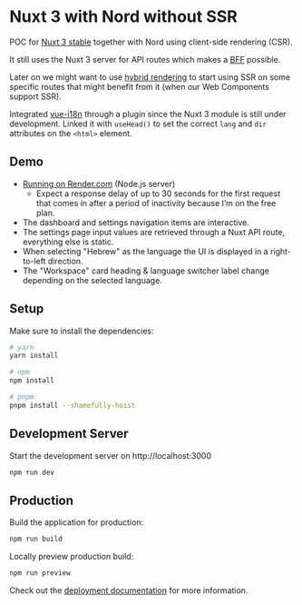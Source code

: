 # Nuxt 3 with Nord without SSR

POC for [Nuxt 3 stable](https://nuxt.com/) together with Nord using client-side rendering (CSR).

It still uses the Nuxt 3 server for API routes which makes a [BFF](https://blog.bitsrc.io/bff-pattern-backend-for-frontend-an-introduction-e4fa965128bf) possible.

Later on we might want to use [hybrid rendering](https://nuxt.com/docs/guide/concepts/rendering#hybrid-rendering) to start using SSR on some specific routes that might benefit from it (when our Web Components support SSR).

Integrated [vue-i18n](https://vue-i18n.intlify.dev/) through a plugin since the Nuxt 3 module is still under development.
Linked it with `useHead()` to set the correct `lang` and `dir` attributes on the `<html>` element.

## Demo

- [Running on Render.com](https://nuxt3stable-with-nord-without-ssr.onrender.com/) (Node.js server)
  - Expect a response delay of up to 30 seconds for the first request that comes in after a period of inactivity because I’m on the free plan.
- The dashboard and settings navigation items are interactive.
- The settings page input values are retrieved through a Nuxt API route, everything else is static.
- When selecting "Hebrew" as the language the UI is displayed in a right-to-left direction.
- The "Workspace" card heading & language switcher label change depending on the selected language.

## Setup

Make sure to install the dependencies:

```bash
# yarn
yarn install

# npm
npm install

# pnpm
pnpm install --shamefully-hoist
```

## Development Server

Start the development server on http://localhost:3000

```bash
npm run dev
```

## Production

Build the application for production:

```bash
npm run build
```

Locally preview production build:

```bash
npm run preview
```

Check out the [deployment documentation](https://nuxt.com/docs/getting-started/deployment) for more information.
